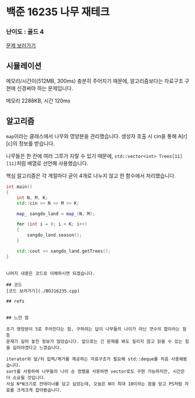 


# 백준 16235 나무 재테크

### 난이도 : 골드 4
[문제 보러가기](https://www.acmicpc.net/problem/16235)

## 시뮬레이션

메모리/시간이(512MB, 300ms) 충분히 주어지기 때문에, 알고리즘보다는 자료구조 구현에 신경써야 하는 문제입니다.

메모리 2288KB, 시간 120ms



## 알고리즘


```map```이라는 클래스에서 나무와 영양분을 관리했습니다. 생성자 호출 시 cin을 통해 A[r][c]의 정보를 받습니다.

나무들은 한 칸에 여러 그루가 자랄 수 있기 때문에, ```std::vector<int> Trees[11][11]```처럼 배열로 선언해 사용했습니다.


핵심 알고리즘은 각 계절마다 굳이 4개로 나누지 않고 한 함수에서 처리했습니다.

```C++
int main()
{
	int N, M, K;
	std::cin >> N >> M >> K;

	map_ sangdo_land = map_(N, M);

	for (int i = 0; i < K; i++) 
	{
		sangdo_land.season();
	}

    std::cout << sangdo_land.getTrees();
}
```

```

나머지 내용은 코드로 이해하시면 되겠습니다.

## 코드
[코드 보러가기](./BOJ16235.cpp)

## refs


## 느낀 점

초기 영양분이 5로 주어진다는 점, 구하려는 답이 나무들의 나이가 아닌 갯수의 합이라는 점 등 
문제가 길어 놓친 정보가 많았습니다. 앞으로는 긴 문제를 봐도 질리지 않고 읽을 수 있는 힘을 길러야겠다고 느꼈습니다.

iterator와 앞/뒤 입력/제거를 제공하는 자료구조가 필요해 std::deque를 처음 사용해봤습니다.
sort를 사용하여 나무들의 나이 순 정렬을 사용하면 vector로도 구현 가능하지만, 시간은 더 소요될 것입니다.
사실 N*N크기로 컨테이너를 담고 싶었는데, 오늘은 N이 최대 10이라는 점을 믿고 PS처럼 자료를 크게크게 잡아봤습니다.